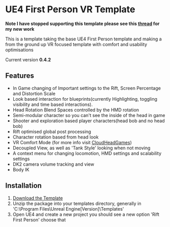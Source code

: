 UE4 First Person VR Template
============================

**Note I have stopped supporting this template please see this [thread](https://forums.unrealengine.com/showthread.php?96447-Tutorial-Mitch-s-VR-Lab-an-introduction-to-VR-in-UE4) for my new work**

This is a template taking the base UE4 First Person template and making a from the ground up VR focused template with comfort and usability optimisations

Current version **0.4.2**

Features
--------
* In Game changing of Important settings to the Rift, Screen Percentage and Distortion Scale
* Look based interaction for blueprints(currently Highlighting, toggling visibility and time based interactions).
* Head Rotation Blend Spaces controlled by the HMD rotation
* Semi-modular character so you can't see the inside of the head in game
* Shooter and exploration based player characters(head bob and no head bob)
* Rift optimised global post processing
* Character rotation based from head look
* VR Comfort Mode (for more info visit [CloudHeadGames](http://www.thegallerygame.com/news.htm))
* Decoupled View, as well as 'Tank Style' looking when not moving
* A context menu for changing locomotion, HMD settings and scalability settings
* DK2 camera volume tracking and view
* Body IK

Installation
------------
1. [Download the Template](https://github.com/mitchemmc/UE4FirstPersonVRTemplate/releases)
1. Unzip the package into your templates directory, generally in 'C:\Program Files\Unreal Engine[Version]\Templates'
1. Open UE4 and create a new project you should see a new option 'Rift First Person' choose that
